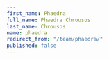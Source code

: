 ```yaml
---
first_name: Phaedra
full_name: Phaedra Chrousos
last_name: Chrousos
name: phaedra
redirect_from: "/team/phaedra/"
published: false
---
```


